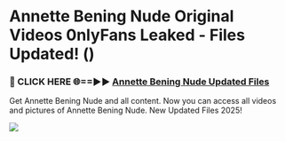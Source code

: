 # Annette Bening Nude Original Videos 0nlyFans Leaked - Files Updated! ()

<h3>🔴 CLICK HERE 🌐==►► <a href="https://tinyurl.com/2p9ay9w9" rel="nofollow">Annette Bening Nude Updated Files</a></h3>

Get Annette Bening Nude and all content. Now you can access all videos and pictures of Annette Bening Nude. New Updated Files 2025!

[![](https://i.imgur.com/KQgVmj3.gif)](https://tinyurl.com/2p9ay9w9)
